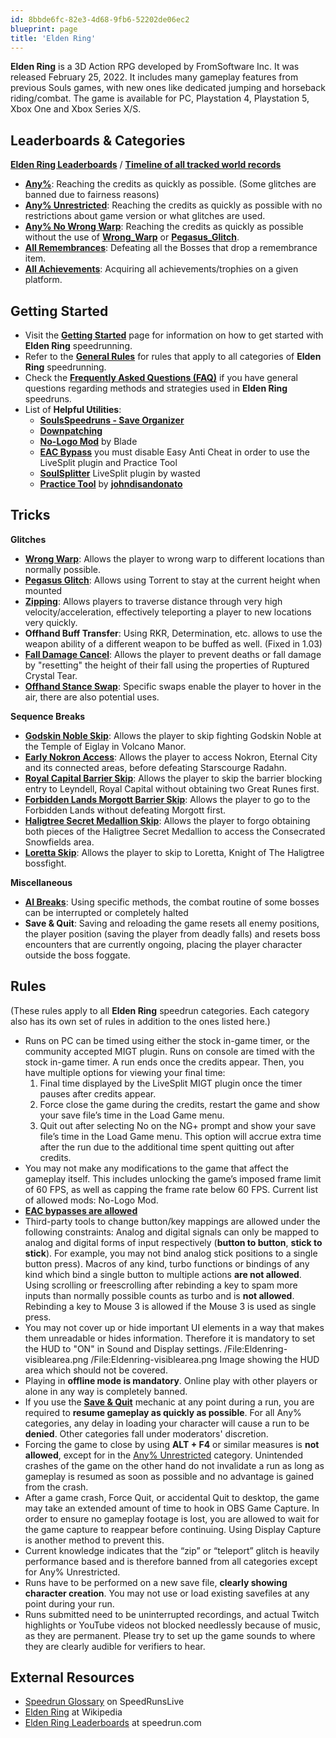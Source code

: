 ```yaml
---
id: 8bbde6fc-82e3-4d68-9fb6-52202de06ec2
blueprint: page
title: 'Elden Ring'
---
```

**Elden Ring** is a 3D Action RPG developed by FromSoftware Inc. It was released February 25, 2022. It includes many gameplay features from previous Souls games, with new ones like dedicated jumping and horseback riding/combat.
The game is available for PC, Playstation 4, Playstation 5, Xbox One and Xbox Series X/S.

## Leaderboards & Categories

[**Elden Ring Leaderboards**](https://www.speedrun.com/eldenring) / [**Timeline of all tracked world records**](/index.php?title=Timeline&action=edit&redlink=1)

- [**Any%**](/eldenring/any): Reaching the credits as quickly as possible. (Some glitches are banned due to fairness reasons)
- [**Any% Unrestricted**](/eldenring/any-unrestricted): Reaching the credits as quickly as possible with no restrictions about game version or what glitches are used.
- [**Any% No Wrong Warp**](/eldenring/any-no-wrong-warp): Reaching the credits as quickly as possible without the use of [**Wrong\_Warp**](/eldenring/wrong-warp) or [**Pegasus\_Glitch**](/eldenring/pegasus-glitch).
- [**All Remembrances**](/eldenring/all-remembrances): Defeating all the Bosses that drop a remembrance item.
- [**All Achievements**](/eldenring/all-achievements): Acquiring all achievements/trophies on a given platform.

## Getting Started

- Visit the [**Getting Started**](/eldenring/getting-started) page for information on how to get started with **Elden Ring** speedrunning.
- Refer to the [**General Rules**](/eldenringrules) for rules that apply to all categories of **Elden Ring** speedrunning.
- Check the [**Frequently Asked Questions (FAQ)**](/index.php?title=Frequently_Asked_Questions&action=edit&redlink=1) if you have general questions regarding methods and strategies used in **Elden Ring** speedruns.
- List of **Helpful Utilities**:
  - [**SoulsSpeedruns - Save Organizer**](//github.com/Kahmul/SoulsSpeedruns-Save-Organizer/releases)
  - [**Downpatching**](/eldenring/downpatching)
  - [**No-Logo Mod**](https://github.com/bladecoding/DarkSouls3RemoveIntroScreens/releases/) by Blade
  - [**EAC Bypass**](/eldenring/eac-bypass) you must disable Easy Anti Cheat in order to use the LiveSplit plugin and Practice Tool
  - [**SoulSplitter**](https://github.com/FrankvdStam/SoulSplitter/wiki/Installation) LiveSplit plugin by wasted
  - [**Practice Tool**](/eldenring/practice-tool) by [**johndisandonato**](//twitch.tv/johndisandonato)

## Tricks

**Glitches**

- [**Wrong Warp**](/eldenring/wrong-warp): Allows the player to wrong warp to different locations than normally possible.
- [**Pegasus Glitch**](/eldenring/pegasus-glitch): Allows using Torrent to stay at the current height when mounted
- [**Zipping**](/eldenring/zipping): Allows players to traverse distance through very high velocity/acceleration, effectively teleporting a player to new locations very quickly.
- **Offhand Buff Transfer**: Using RKR, Determination, etc. allows to use the weapon ability of a different weapon to be buffed as well. (Fixed in 1.03)
- [**Fall Damage Cancel**](/eldenring/fall-damage-cancel): Allows the player to prevent deaths or fall damage by "resetting" the height of their fall using the properties of Ruptured Crystal Tear.
- [**Offhand Stance Swap**](/eldenring/offhand-stance-swap): Specific swaps enable the player to hover in the air, there are also potential uses.

**Sequence Breaks**

- [**Godskin Noble Skip**](/eldenring/godskin-noble-skip): Allows the player to skip fighting Godskin Noble at the Temple of Eiglay in Volcano Manor.
- [**Early Nokron Access**](/eldenring/early-nokron-access): Allows the player to access Nokron, Eternal City and its connected areas, before defeating Starscourge Radahn.
- [**Royal Capital Barrier Skip**](/eldenring/royal-capital-barrier-skip): Allows the player to skip the barrier blocking entry to Leyndell, Royal Capital without obtaining two Great Runes first.
- [**Forbidden Lands Morgott Barrier Skip**](/eldenring/forbidden-lands-morgott-barrier-skip): Allows the player to go to the Forbidden Lands without defeating Morgott first.
- [**Haligtree Secret Medallion Skip**](/eldenring/haligtree-secret-medallion-skip): Allows the player to forgo obtaining both pieces of the Haligtree Secret Medallion to access the Consecrated Snowfields area.
- [**Loretta Skip**](/eldenring/loretta-skip): Allows the player to skip to Loretta, Knight of The Haligtree bossfight.

**Miscellaneous**

- [**AI Breaks**](/eldenring/ai-breaks): Using specific methods, the combat routine of some bosses can be interrupted or completely halted
- **Save & Quit**: Saving and reloading the game resets all enemy positions, the player position (saving the player from deadly falls) and resets boss encounters that are currently ongoing, placing the player character outside the boss foggate.

## Rules

(These rules apply to all **Elden Ring** speedrun categories. Each category also has its own set of rules in addition to the ones listed here.)

- Runs on PC can be timed using either the stock in-game timer, or the community accepted MIGT plugin. Runs on console are timed with the stock in-game timer. A run ends once the credits appear. Then, you have multiple options for viewing your final time:
  1. Final time displayed by the LiveSplit MIGT plugin once the timer pauses after credits appear.
  1. Force close the game during the credits, restart the game and show your save file’s time in the Load Game menu.
  1. Quit out after selecting No on the NG+ prompt and show your save file’s time in the Load Game menu. This option will accrue extra time after the run due to the additional time spent quitting out after credits.
- You may not make any modifications to the game that affect the gameplay itself. This includes unlocking the game’s imposed frame limit of 60 FPS, as well as capping the frame rate below 60 FPS. Current list of allowed mods: No-Logo Mod.
- [**EAC bypasses are allowed**](/eldenring/eac-bypass)
- Third-party tools to change button/key mappings are allowed under the following constraints: Analog and digital signals can only be mapped to analog and digital forms of input respectively (**button to button**, **stick to stick**). For example, you may not bind analog stick positions to a single button press). Macros of any kind, turbo functions or bindings of any kind which bind a single button to multiple actions **are not allowed**. Using scrolling or freescrolling after rebinding a key to spam more inputs than normally possible counts as turbo and is **not allowed**. Rebinding a key to Mouse 3 is allowed if the Mouse 3 is used as single press.
- You may not cover up or hide important UI elements in a way that makes them unreadable or hides information. Therefore it is mandatory to set the HUD to "ON" in Sound and Display settings. /File:Eldenring-visiblearea.png /File:Eldenring-visiblearea.png Image showing the HUD area which should not be covered.
- Playing in **offline mode is mandatory**. Online play with other players or alone in any way is completely banned.
- If you use the [**Save & Quit**](/eldenring/save-and-quit) mechanic at any point during a run, you are required to **resume gameplay as quickly as possible**. For all Any% categories, any delay in loading your character will cause a run to be **denied**. Other categories fall under moderators' discretion.
- Forcing the game to close by using **ALT + F4** or similar measures is **not allowed**, except for in the [Any% Unrestricted](/eldenring/any-unrestricted) category. Unintended crashes of the game on the other hand do not invalidate a run as long as gameplay is resumed as soon as possible and no advantage is gained from the crash.
- After a game crash, Force Quit, or accidental Quit to desktop, the game may take an extended amount of time to hook in OBS Game Capture. In order to ensure no gameplay footage is lost, you are allowed to wait for the game capture to reappear before continuing. Using Display Capture is another method to prevent this.
- Current knowledge indicates that the “zip” or “teleport” glitch is heavily performance based and is therefore banned from all categories except for Any% Unrestricted.
- Runs have to be performed on a new save file, **clearly showing character creation**. You may not use or load existing savefiles at any point during your run.
- Runs submitted need to be uninterrupted recordings, and actual Twitch highlights or YouTube videos not blocked needlessly because of music, as they are permanent. Please try to set up the game sounds to where they are clearly audible for verifiers to hear.

## External Resources

- [Speedrun Glossary](//www.speedrunslive.com/rules-faq/glossary/) on SpeedRunsLive
- [Elden Ring](//en.wikipedia.org/wiki/Elden_Ring) at Wikipedia
- [Elden Ring Leaderboards](//www.speedrun.com/Elden_Ring) at speedrun.com
